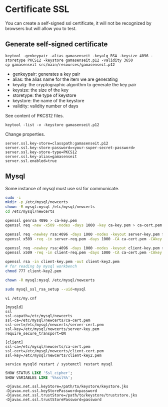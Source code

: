 # Certificate SSL

You can create a self-signed ssl certificate, it will not be recognized by browsers but will allow you to test.

## Generate self-signed certificate
```
keytool -genkeypair -alias gamasenseit -keyalg RSA -keysize 4096 -storetype PKCS12 -keystore gamasenseit.p12 -validity 3650
cp gamasenseit src/main/resources/gamasenseit.p12
```

- genkeypair: generates a key pair
- alias: the alias name for the item we are generating
- keyalg: the cryptographic algorithm to generate the key pair
- keysize: the size of the key
- storetype: the type of keystore
- keystore: the name of the keystore
- validity: validity number of days

See content of PKCS12 files.
```
keytool -list -v -keystore gamasenseit.p12
```

Change properties.
```
server.ssl.key-store=classpath:gamasenseit.p12
server.ssl.key-store-password=<your-super-secret-password>
server.ssl.key-store-type=PKCS12
server.ssl.key-alias=gamasenseit
server.ssl.enabled=true
```

## Mysql

Some instance of mysql must use ssl for communicate.

```sh
sudo -i
mkdir -p /etc/mysql/newcerts  
chown -R mysql:mysql /etc/mysql/newcerts
cd /etc/mysql/newcerts  

openssl genrsa 4096 > ca-key.pem
openssl req -new -x509 -nodes -days 1000 -key ca-key.pem > ca-cert.pem

openssl req -newkey rsa:4096 -days 1000 -nodes -keyout server-key.pem > server-req.pem
openssl x509 -req -in server-req.pem -days 1000 -CA ca-cert.pem -CAkey ca-key.pem -set_serial 01 > server-cert.pem

openssl req -newkey rsa:4096 -days 1000 -nodes -keyout client-key.pem > client-req.pem 
openssl x509 -req -in client-req.pem -days 1000 -CA ca-cert.pem -CAkey ca-key.pem -set_serial 01 > client-cert.pem

openssl rsa -in client-key.pem -out client-key2.pem
# for reading by mysql workbench
chmod 777 client-key2.pem

chown -R mysql:mysql /etc/mysql/newcerts

sudo mysql_ssl_rsa_setup --uid=mysql
```
`vi /etc/my.cnf`
```
[mysqld]
ssl
ssl-capath=/etc/mysql/newcerts
ssl-ca=/etc/mysql/newcerts/ca-cert.pem
ssl-cert=/etc/mysql/newcerts/server-cert.pem
ssl-key=/etc/mysql/newcerts/server-key.pem
require_secure_transport=ON

[client]
ssl-ca=/etc/mysql/newcerts/ca-cert.pem
ssl-cert=/etc/mysql/newcerts/client-cert.pem
ssl-key=/etc/mysql/newcerts/client-key2.pem
```

`service mysqld restart / systemctl restart mysql`

```sql
SHOW STATUS LIKE 'Ssl_cipher';  
SHOW VARIABLES LIKE '%%ssl%%';
```

```shell
-Djavax.net.ssl.keyStore=/path/to/keystore/keystore.jks
-Djavax.net.ssl.keyStorePassword=password
-Djavax.net.ssl.trustStore=/path/to/keystore/truststore.jks
-Djavax.net.ssl.trustStorePassword=password
```